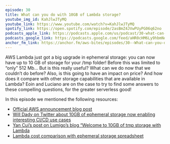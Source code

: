 ```yaml
---
episode: 30
title: What can you do with 10GB of Lambda storage?
youtube_img_id: KahJlwJTyMQ
youtube_link: https://www.youtube.com/watch?v=KahJlwJTyMQ 
spotify_link: https://open.spotify.com/episode/2asBmZ4JVwPUyPG06q62no
podcasts_apple_link: https://podcasts.apple.com/us/podcast/30-what-can-you-do-with-10gb-of-lambda-storage/id1585489017?i=1000555887353 
podcasts_google_link: https://podcasts.google.com/feed/aHR0cHM6Ly9hbmNob3IuZm0vcy82YTMzMTJhMC9wb2RjYXN0L3Jzcw/episode/ZDA3ZTkyNjgtZGE1YS00ZDUxLWFhMGQtZTQ2YjRkZjI0Yzdl?sa=X&ved=0CAUQkfYCahcKEwi4n82V7vX3AhUAAAAAHQAAAAAQAQ
anchor_fm_link: https://anchor.fm/aws-bites/episodes/30--What-can-you-do-with-10GB-of-Lambda-storage-e1gi23r
---
```


AWS Lambda just got a big upgrade in ephemeral storage: you can now have up to 10 GB of storage for your /tmp folder! Before this was limited to “only” 512 Mb… But is this really useful? What can we do now that we couldn’t do before? Also, is this going to have an impact on price? And how does it compare with other storage capabilities that are available in Lambda? Eoin and Luciano are on the case to try to find some answers to these compelling questions, for the greater serverless good!

In this episode we mentioned the following resources:

  - [Official AWS announcement blog post](https://aws.amazon.com/about-aws/whats-new/2022/03/aws-lambda-configure-ephemeral-storage/) 
  - [Will Dady on Twitter about 10GB of ephemeral storage now enabling interesting CI/CD use cases](https://twitter.com/WillDady/status/1507110176209322018)
  - [Yan Cui’s post on Lumigo’s blog “Welcome to 10GB of tmp storage with Lambda](https://lumigo.io/blog/welcome-to-10gb-of-tmp-storage-with-lambda/)
  - [Lambda cost comparison with ephemeral storage spreadsheet](https://docs.google.com/spreadsheets/d/1_oGjLN0BeRR8CWfgdjeYiIknRTugdmJOhGkAjLCTStw/edit#gid=0)
   